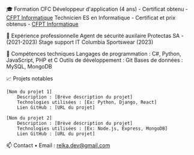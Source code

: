 🎓 Formation
  CFC Développeur d'application (4 ans) - Certificat obtenu - [CFPT Informatique](https://edu.ge.ch/site/cfpt-informatique/) 
  Technicien ES en Informatique - Certificat et prix obtenus - [CFPT Informatique](https://edu.ge.ch/site/cfpt-informatique/) 

💼 Expérience professionnelle
  Agent de sécurité auxilaire
    Protectas SA - (2021-2023)
  Stage support IT
    Columbia Sportswear (2023)
    

🔧 Compétences techniques
    Langages de programmation : C#, Python, JavaScript, PHP et C
    Outils de développement : Git
    Bases de données : MySQL, MongoDB

📈 Projets notables

    [Nom du projet 1]
        Description : [Brève description du projet]
        Technologies utilisées : [Ex: Python, Django, React]
        Lien GitHub : [URL du projet]

    [Nom du projet 2]
        Description : [Brève description du projet]
        Technologies utilisées : [Ex: Node.js, Express, MongoDB]
        Lien GitHub : [URL du projet]

📫 Contact
 	• Email : relka.dev@gmail.com
